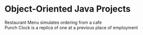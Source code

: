 # Object-Oriented Java Projects
Restaurant Menu simulates ordering from a cafe
<br>Punch Clock is a replica of one at a previous place of employment
